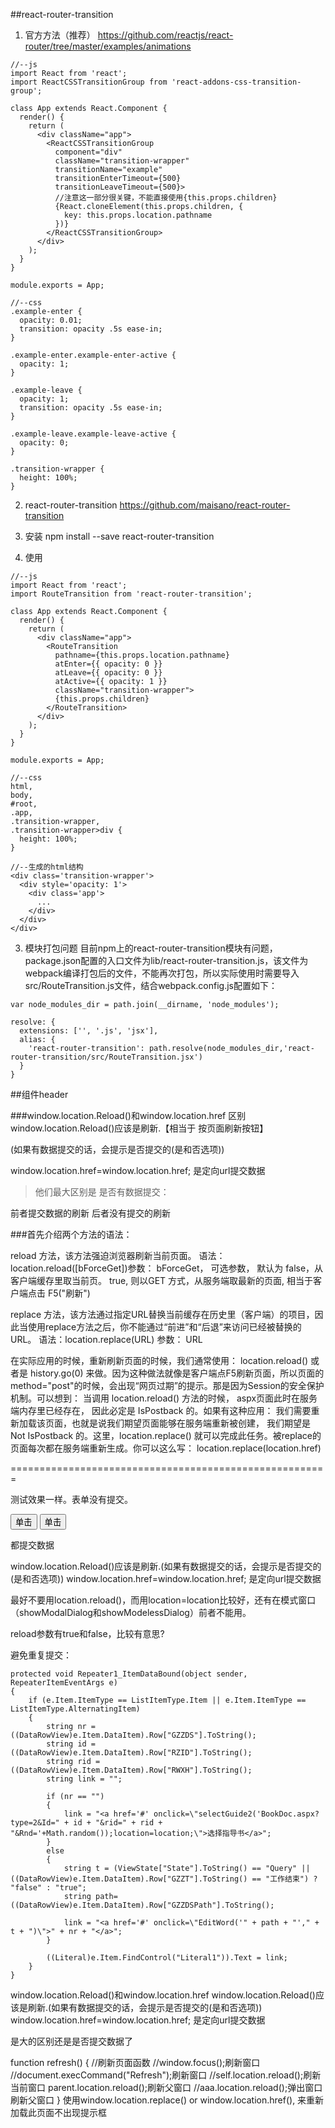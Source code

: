 ##react-router-transition

1. 官方方法（推荐）
https://github.com/reactjs/react-router/tree/master/examples/animations
```
//--js
import React from 'react';
import ReactCSSTransitionGroup from 'react-addons-css-transition-group';

class App extends React.Component {
  render() {
    return (
      <div className="app">
        <ReactCSSTransitionGroup
          component="div"
          className="transition-wrapper"
          transitionName="example"
          transitionEnterTimeout={500}
          transitionLeaveTimeout={500}>
          //注意这一部分很关键，不能直接使用{this.props.children}
          {React.cloneElement(this.props.children, {
            key: this.props.location.pathname
          })}
        </ReactCSSTransitionGroup>
      </div>
    );
  }
}

module.exports = App;

//--css
.example-enter {
  opacity: 0.01;
  transition: opacity .5s ease-in;
}

.example-enter.example-enter-active {
  opacity: 1;
}

.example-leave {
  opacity: 1;
  transition: opacity .5s ease-in;
}

.example-leave.example-leave-active {
  opacity: 0;
}

.transition-wrapper {
  height: 100%;
}
```
2. react-router-transition
https://github.com/maisano/react-router-transition

1. 安装
npm install --save react-router-transition
2. 使用
```
//--js
import React from 'react';
import RouteTransition from 'react-router-transition';

class App extends React.Component {
  render() {
    return (
      <div className="app">
        <RouteTransition
          pathname={this.props.location.pathname}
          atEnter={{ opacity: 0 }}
          atLeave={{ opacity: 0 }}
          atActive={{ opacity: 1 }}
          className="transition-wrapper">
          {this.props.children}
        </RouteTransition>
      </div>
    );
  }
}

module.exports = App;

//--css
html,
body,
#root,
.app,
.transition-wrapper,
.transition-wrapper>div {
  height: 100%;
}

//--生成的html结构
<div class='transition-wrapper'>
  <div style='opacity: 1'>
    <div class='app'>
      ...
    </div>
  </div>
</div>
```
3. 模块打包问题
目前npm上的react-router-transition模块有问题，package.json配置的入口文件为lib/react-router-transition.js，该文件为webpack编译打包后的文件，不能再次打包，所以实际使用时需要导入src/RouteTransition.js文件，结合webpack.config.js配置如下：
```
var node_modules_dir = path.join(__dirname, 'node_modules');

resolve: {
  extensions: ['', '.js', 'jsx'],
  alias: {
    'react-router-transition': path.resolve(node_modules_dir,'react-router-transition/src/RouteTransition.jsx')
  }
}
```


##组件header

###window.location.Reload()和window.location.href 区别
window.location.Reload()应该是刷新.【相当于 按页面刷新按钮】

(如果有数据提交的话，会提示是否提交的(是和否选项))

window.location.href=window.location.href;
是定向url提交数据

>他们最大区别是 是否有数据提交：

前者提交数据的刷新
后者没有提交的刷新


###首先介绍两个方法的语法：

reload 方法，该方法强迫浏览器刷新当前页面。
语法：location.reload([bForceGet])参数： bForceGet， 可选参数， 默认为 false，从客户端缓存里取当前页。 true, 则以GET 方式，从服务端取最新的页面, 相当于客户端点击 F5("刷新")

replace 方法，该方法通过指定URL替换当前缓存在历史里（客户端）的项目，因此当使用replace方法之后，你不能通过“前进”和“后退”来访问已经被替换的URL。
语法：location.replace(URL) 参数： URL

在实际应用的时候，重新刷新页面的时候，我们通常使用： location.reload() 或者是 history.go(0) 来做。因为这种做法就像是客户端点F5刷新页面，所以页面的method="post"的时候，会出现“网页过期”的提示。那是因为Session的安全保护机制。可以想到： 当调用 location.reload() 方法的时候， aspx页面此时在服务端内存里已经存在， 因此必定是 IsPostback 的。如果有这种应用： 我们需要重新加载该页面，也就是说我们期望页面能够在服务端重新被创建， 我们期望是 Not IsPostback 的。这里，location.replace() 就可以完成此任务。被replace的页面每次都在服务端重新生成。你可以这么写： location.replace(location.href)

=======================================================
<a onclick="javascript:window.location.href=window.location.href;">

<a onclick="javascript:window.location.reload();">

测试效果一样。表单没有提交。

<input type="submit" onclick="javascript:window.location.reload();" value="单击" id="btnVCode" />
<input type="submit" onclick="javascript:window.location.href=window.location.href;" value="单击" id="btnVCode" />

都提交数据



window.location.Reload()应该是刷新.(如果有数据提交的话，会提示是否提交的(是和否选项))
window.location.href=window.location.href; 是定向url提交数据

最好不要用location.reload()，而用location=location比较好，还有在模式窗口（showModalDialog和showModelessDialog）前者不能用。



reload参数有true和false，比较有意思?

避免重复提交：

    protected void Repeater1_ItemDataBound(object sender, RepeaterItemEventArgs e)
    {
        if (e.Item.ItemType == ListItemType.Item || e.Item.ItemType == ListItemType.AlternatingItem)
        {
            string nr = ((DataRowView)e.Item.DataItem).Row["GZZDS"].ToString();
            string id = ((DataRowView)e.Item.DataItem).Row["RZID"].ToString();
            string rid = ((DataRowView)e.Item.DataItem).Row["RWXH"].ToString();
            string link = "";

            if (nr == "")
            {
                link = "<a href='#' onclick=\"selectGuide2('BookDoc.aspx?type=2&Id=" + id + "&rid=" + rid + "&Rnd='+Math.random());location=location;\">选择指导书</a>";
            }
            else
            {
                string t = (ViewState["State"].ToString() == "Query" || ((DataRowView)e.Item.DataItem).Row["GZZT"].ToString() == "工作结束") ? "false" : "true";
                string path=((DataRowView)e.Item.DataItem).Row["GZZDSPath"].ToString();

                link = "<a href='#' onclick=\"EditWord('" + path + "'," + t + ")\">" + nr + "</a>";
            }

            ((Literal)e.Item.FindControl("Literal1")).Text = link;
        }
    }

 window.location.Reload()和window.location.href  window.location.Reload()应该是刷新.(如果有数据提交的话，会提示是否提交的(是和否选项))
window.location.href=window.location.href;
是定向url提交数据


是大的区别还是是否提交数据了



function refresh()
{
//刷新页面函数
//window.focus();刷新窗口
//document.execCommand("Refresh");刷新窗口
//self.location.reload();刷新当前窗口
parent.location.reload();刷新父窗口
//aaa.location.reload();弹出窗口刷新父窗口
}
使用window.location.replace() or window.location.href(), 来重新加载此页面不出现提示框



